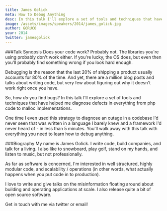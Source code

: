 ```yaml
---
title: James Golick
meta: How to Debug Anything
desc: In this talk I'll explore a set of tools and techniques that have helped me diagnose defects in everything from php code to malloc implementations.
image: /assets/images/speakers/2014/james_golick.jpg
author: GORUCO
year: 2014
twitter: jamesgolick
---
```


###Talk Synopsis
Does your code work? Probably not. The libraries you're using probably don't work either. If you're lucky, the OS does, but even then you'll probably find something wrong if you look hard enough.

Debugging is the reason that the last 20% of shipping a product usually accounts for 80% of the time. And yet, there are a million blog posts and talks about writing code, but very few about figuring out why it doesn't work right once you have.

So, how *do* you find bugs? In this talk I'll explore a set of tools and techniques that have helped me diagnose defects in everything from php code to malloc implementations.

One time I even used this strategy to diagnose an outage in a codebase I'd never seen that was written in a language I barely knew and a framework I'd never heard of - in less than 5 minutes. You'll walk away with this talk with everything you need to learn how to debug anything.


###Biography
My name is James Golick. I write code, build companies, and talk for a living. I also like to snowboard, play golf, stand on my hands, and listen to music, but not professionally.

As far as software is concerned, I'm interested in well structured, highly modular code, and scalability / operations (in other words, what actually happens when you put code in to production).

I love to write and give talks on the misinformation floating around about building and operating applications at scale. I also release quite a bit of open source software.

Get in touch with me via twitter or email!

